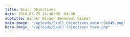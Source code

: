 ```yaml
---
title: Skull Objectives
date: 2018-04-25 14:40:00 -04:00
subtitle: Winner Winner Bonemeal Dinner
main-image: "/uploads/Skull_Objectives_main-c2e849.png"
hero-image: "/uploads/Skull_Objectives_hero.png"
---
```


